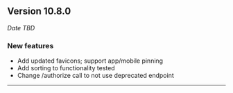 
## Version 10.8.0
_Date TBD_

### New features
* Add updated favicons; support app/mobile pinning
* Add sorting to functionality tested
* Change /authorize call to not use deprecated endpoint

---
